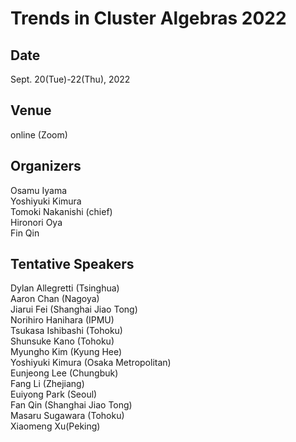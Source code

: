 # Trends in Cluster Algebras 2022

## Date
Sept. 20(Tue)-22(Thu), 2022

## Venue
online (Zoom)

## Organizers
Osamu Iyama  
Yoshiyuki Kimura  
Tomoki Nakanishi (chief)  
Hironori Oya  
Fin Qin

## Tentative Speakers
Dylan Allegretti (Tsinghua)  
Aaron Chan (Nagoya)  
Jiarui Fei (Shanghai Jiao Tong)  
Norihiro Hanihara (IPMU)  
Tsukasa Ishibashi (Tohoku)  
Shunsuke Kano (Tohoku)  
Myungho Kim (Kyung Hee)  
Yoshiyuki Kimura (Osaka Metropolitan)  
Eunjeong Lee (Chungbuk)  
Fang Li (Zhejiang)  
Euiyong Park (Seoul)  
Fan Qin (Shanghai Jiao Tong)  
Masaru Sugawara (Tohoku)  
Xiaomeng Xu(Peking)